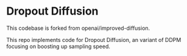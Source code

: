 # Dropout Diffusion

This codebase is forked from openai/improved-diffusion.

This repo implements code for Dropout Diffusion, an variant of DDPM focusing on boosting up sampling speed.
